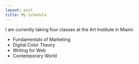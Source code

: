 ```yaml
---
layout: post
title: My Schedule
---
```


I am currently taking four classes at the Art Institute in Miami. 
- Fundamentals of Marketing
- Digital Color Theory
- Writing for Web
- Contemporary World
